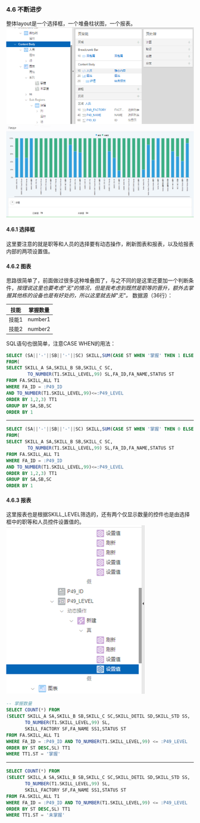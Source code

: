 ### 4.6 不断进步
整体layout是一个选择框，一个堆叠柱状图，一个报表。
![](https://github.com/397179459/APEX_FA/blob/master/img/4.detil_img/461.PNG)
![](https://github.com/397179459/APEX_FA/blob/master/img/4.detil_img/462.PNG)
#### 4.6.1 选择框
这里要注意的就是职等和人员的选择要有动态操作，刷新图表和报表，以及给报表内部的两项设置值。
#### 4.6.2 图表
思路很简单了，前面做过很多这种堆叠图了，与之不同的是这里还要加一个判断条件，*按理说这里也要考虑"无"的情况，但是我考虑到既然是职等的晋升，额外去掌握其他栋的设备也是有好处的，所以这里就去掉"无"。*
数据源（36行）：

技能|掌握数量
--|--
技能1|number1
技能2|number2

SQL语句也很简单，注意CASE WHEN的用法：
```sql
SELECT (SA||'-'||SB||'-'||SC) SKILL,SUM(CASE ST WHEN '掌握' THEN 1 ELSE 0 END) NOW
FROM(
SELECT SKILL_A SA,SKILL_B SB,SKILL_C SC,
        TO_NUMBER(T1.SKILL_LEVEL,99) SL,FA_ID,FA_NAME,STATUS ST
FROM FA.SKILL_ALL T1
WHERE FA_ID = :P49_ID
AND TO_NUMBER(T1.SKILL_LEVEL,99)<=:P49_LEVEL
ORDER BY 1,2,3) TT1
GROUP BY SA,SB,SC
ORDER BY 1
```
---------
```sql
SELECT (SA||'-'||SB||'-'||SC) SKILL,SUM(CASE ST WHEN '掌握' THEN 0 ELSE 1 END) NOW
FROM(
SELECT SKILL_A SA,SKILL_B SB,SKILL_C SC,
        TO_NUMBER(T1.SKILL_LEVEL,99) SL,FA_ID,FA_NAME,STATUS ST
FROM FA.SKILL_ALL T1
WHERE FA_ID = :P49_ID
AND TO_NUMBER(T1.SKILL_LEVEL,99)<=:P49_LEVEL
ORDER BY 1,2,3) TT1
GROUP BY SA,SB,SC
ORDER BY 1
```
#### 4.6.3 报表
这里报表也是根据SKILL_LEVEL筛选的，还有两个仅显示数量的控件也是由选择框中的职等和人员控件设置值的。
![](https://github.com/397179459/APEX_FA/blob/master/img/4.detil_img/463.PNG)
```sql
-- 掌握数量
SELECT COUNT(*) FROM
(SELECT SKILL_A SA,SKILL_B SB,SKILL_C SC,SKILL_DETIL SD,SKILL_STD SS,
       TO_NUMBER(T1.SKILL_LEVEL,99) SL,
       SKILL_FACTORY SF,FA_NAME SS1,STATUS ST
FROM FA.SKILL_ALL T1
WHERE FA_ID = :P49_ID AND TO_NUMBER(T1.SKILL_LEVEL,99) <= :P49_LEVEL
ORDER BY ST DESC,SL) TT1
WHERE TT1.ST = '掌握'
```
------
```sql
SELECT COUNT(*) FROM
(SELECT SKILL_A SA,SKILL_B SB,SKILL_C SC,SKILL_DETIL SD,SKILL_STD SS,
       TO_NUMBER(T1.SKILL_LEVEL,99) SL,
       SKILL_FACTORY SF,FA_NAME SS1,STATUS ST
FROM FA.SKILL_ALL T1
WHERE FA_ID = :P49_ID AND TO_NUMBER(T1.SKILL_LEVEL,99) <= :P49_LEVEL
ORDER BY ST DESC,SL) TT1
WHERE TT1.ST = '未掌握'
```